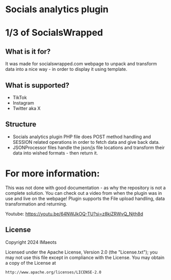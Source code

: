 # Socials analytics plugin

# 1/3 of SocialsWrapped

## What is it for?
It was made for socialswrapped.com webpage to unpack and transform data into a nice way - in order to display it using template.

## What is supported?
- TikTok
- Instagram
- Twitter aka X

## Structure
- Socials analytics plugin PHP file does POST method handling and SESSION related operations in order to fetch data and give back data.
- JSONProcessor files handle the json/js file locations and transform their data into wished formats - then return it.

# For more information:
This was not done with good documentation - as why the repository is not a complete solution.
You can check out a video from when the plugin was in use and live on the webpage!
Plugin supports the File upload handling, data transformation and returning.

Youtube: https://youtu.be/64NWJkOQ-TU?si=z8kjZRWvQ_Njth8d

## License
Copyright 2024 IMaeots

Licensed under the Apache License, Version 2.0 (the "License.txt");
you may not use this file except in compliance with the License.
You may obtain a copy of the License at

`http://www.apache.org/licenses/LICENSE-2.0`
